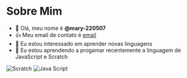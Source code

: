 # Sobre Mim
- 👋 Olá, meu nome é **@mary-220507**
- :+1: Meu email de contato é [email](licemary2007@gmail.com.br)
- 👀 Eu estou interessado em aprender novas linguagens
- 🌱 Eu estou aprendendo a progamar recentemente a linguagem de JavaScript e Scratch
   
 ![Scratch](https://img.shields.io/badge/Scratch-4D97FF?style=for-the-badge&logo=Scratch&logoColor=white)
 ![Java Script](https://img.shields.io/badge/JavaScript-323330?style=for-the-badge&logo=javascript&logoColor=F7DF1E)


